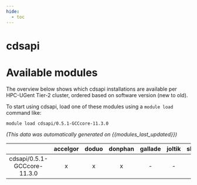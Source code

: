 ```yaml
---
hide:
  - toc
---
```


cdsapi
======

# Available modules


The overview below shows which cdsapi installations are available per HPC-UGent Tier-2 cluster, ordered based on software version (new to old).

To start using cdsapi, load one of these modules using a `module load` command like:

```shell
module load cdsapi/0.5.1-GCCcore-11.3.0
```

*(This data was automatically generated on {{modules_last_updated}})*  

| |accelgor|doduo|donphan|gallade|joltik|shinx|skitty|
| :---: | :---: | :---: | :---: | :---: | :---: | :---: | :---: |
|cdsapi/0.5.1-GCCcore-11.3.0|x|x|x|-|-|-|-|
